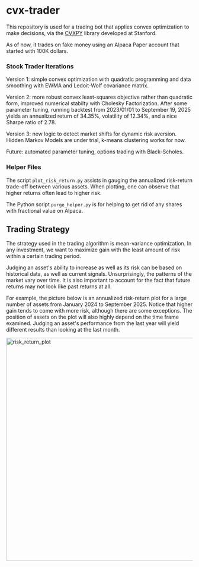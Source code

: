 ﻿# cvx-trader

This repository is used for a trading bot that applies convex optimization to make decisions, via the [CVXPY](https://www.cvxpy.org/) library developed at Stanford.

As of now, it trades on fake money using an Alpaca Paper account that started with 100K dollars.

### Stock Trader Iterations

Version 1: simple convex optimization with quadratic programming and data smoothing with EWMA and Ledoit-Wolf covariance matrix. 

Version 2: more robust convex least-squares objective rather than quadratic form, improved numerical stabilty with Cholesky Factorization. After some parameter tuning, running backtest from 2023/01/01 to September 19, 2025 yields an annualized return of 34.35%, volatility of 12.34%, and a nice Sharpe ratio of 2.78.

Version 3: new logic to detect market shifts for dynamic risk aversion. Hidden Markov Models are under trial, k-means clustering works for now.

Future: automated parameter tuning, options trading with Black-Scholes.

### Helper Files

The script `plot_risk_return.py` assists in gauging the annualized risk-return trade-off between various assets. When plotting, one can observe that higher returns often lead to higher risk.

The Python script `purge_helper.py` is for helping to get rid of any shares with fractional value on Alpaca.

## Trading Strategy

The strategy used in the trading algorithm is mean-variance optimization. In any investment, we want to maximize gain with the least amount of risk within a certain trading period.

Judging an asset's ability to increase as well as its risk can be based on historical data, as well as current signals. Unsurprisingly, the patterns of the market vary over time. It is also important to account for the fact that future returns may not look like past returns at all.

For example, the picture below is an annualized risk-return plot for a large number of assets from January 2024 to September 2025. Notice that higher gain tends to come with more risk, although there are some exceptions. The position of assets on the plot will also highly depend on the time frame examined. Judging an asset's performance from the last year will yield different results than looking at the last month. 

<img width="800" height="600" alt="risk_return_plot" src="https://github.com/user-attachments/assets/e99e19cc-4f17-40a7-aa24-2ce13e8bff87" />

